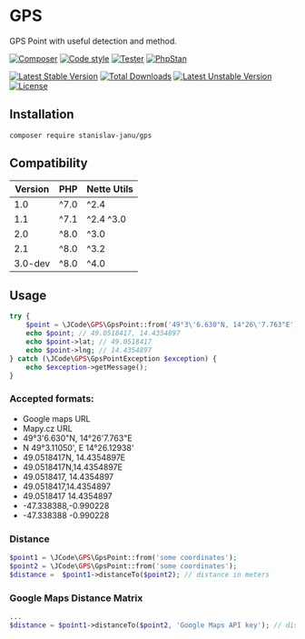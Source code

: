 # GPS
GPS Point with useful detection and method.

[![Composer](https://github.com/janu-software/gps/actions/workflows/composer.yml/badge.svg)](https://github.com/janu-software/gps/actions/workflows/composer.yml)
[![Code style](https://github.com/janu-software/gps/actions/workflows/code_style.yml/badge.svg)](https://github.com/janu-software/gps/actions/workflows/code_style.yml)
[![Tester](https://github.com/janu-software/gps/actions/workflows/tester.yml/badge.svg)](https://github.com/janu-software/gps/actions/workflows/tester.yml)
[![PhpStan](https://github.com/janu-software/gps/actions/workflows/static_analysis.yml/badge.svg)](https://github.com/janu-software/gps/actions/workflows/static_analysis.yml)

[![Latest Stable Version](https://poser.pugx.org/stanislav-janu/gps/v/stable)](https://packagist.org/packages/stanislav-janu/gps)
[![Total Downloads](https://poser.pugx.org/stanislav-janu/gps/downloads)](https://packagist.org/packages/stanislav-janu/gps)
[![Latest Unstable Version](https://poser.pugx.org/stanislav-janu/gps/v/unstable)](https://packagist.org/packages/stanislav-janu/gps)
[![License](https://poser.pugx.org/stanislav-janu/gps/license)](https://packagist.org/packages/stanislav-janu/gps)

## Installation

    composer require stanislav-janu/gps

## Compatibility

| Version | PHP    | Nette Utils |
|---------|--------|-------------|
| 1.0     | ^7.0   | ^2.4        |
| 1.1     | ^7.1   | ^2.4 ^3.0   |
| 2.0     | ^8.0   | ^3.0        |
| 2.1     | ^8.0   | ^3.2        |
| 3.0-dev | ^8.0   | ^4.0        |

## Usage

```php
try {
    $point = \JCode\GPS\GpsPoint::from('49°3\'6.630"N, 14°26\'7.763"E');
    echo $point; // 49.0518417, 14.4354897
    echo $point->lat; // 49.0518417
    echo $point->lng; // 14.4354897
} catch (\JCode\GPS\GpsPointException $exception) {
    echo $exception->getMessage();
}
```

### Accepted formats:
* Google maps URL
* Mapy.cz URL
* 49°3'6.630"N, 14°26'7.763"E
* N 49°3.11050', E 14°26.12938'
* 49.0518417N, 14.4354897E
* 49.0518417N,14.4354897E
* 49.0518417, 14.4354897
* 49.0518417,14.4354897
* 49.0518417 14.4354897
* -47.338388,-0.990228
* -47.338388 -0.990228

### Distance
```php
$point1 = \JCode\GPS\GpsPoint::from('some coordinates');
$point2 = \JCode\GPS\GpsPoint::from('some coordinates');
$distance =  $point1->distanceTo($point2); // distance in meters
```

### Google Maps Distance Matrix
```php
...
$distance = $point1->distanceTo($point2, 'Google Maps API key'); // distance in meters
```
